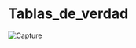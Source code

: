 # Tablas_de_verdad

![Capture](https://user-images.githubusercontent.com/87206494/159148109-058f42af-e8da-4dcc-aeb6-73256d41439b.PNG)
